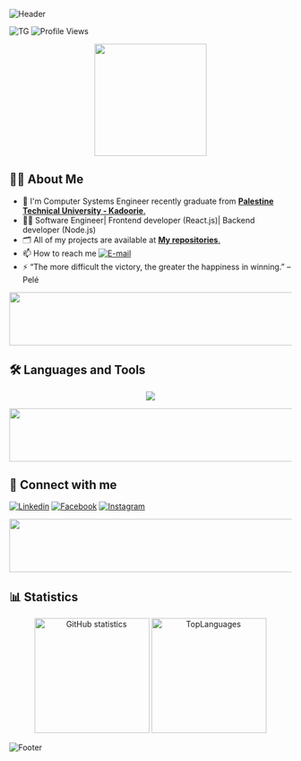 ![Header](https://capsule-render.vercel.app/api?type=waving&color=gradient&height=222&section=header&text=Hi,%20I'm%20Tasneem%20Ghazal!%20%F0%9F%91%8B&fontSize=50)

![TG](https://img.shields.io/badge/Eng.-Tasneem%20Ghazal-4C0099)
![Profile Views](https://komarev.com/ghpvc/?username=Tasneemghazal&label=Profile%20Views&color=CC0066)

<div align="center">
  <img width="200" src="https://media.giphy.com/media/v1.Y2lkPTc5MGI3NjExOHkxaWJpaGV0ZW5qMnk0aHp6b25sMjJkcjAwdHc1dWIwczVybDhqaiZlcD12MV9pbnRlcm5hbF9naWZfYnlfaWQmY3Q9cw/paTz7UZbPfTZFRYnnB/giphy.gif"/>
</div>

## :woman_technologist: About Me
- 🧠 I'm Computer Systems Engineer recently graduate from [**Palestine Technical University - Kadoorie**.](https://ptuk.edu.ps/)
- 👩‍💻 Software Engineer| Frontend developer (React.js)| Backend developer (Node.js) 
- 🗂️ All of my projects are available at [**My repositories**.](https://github.com/Tasneemghazal?tab=repositories)
- 📫 How to reach me <a href="mailto:tasneemgazal5@gmail.com"><img alt="E-mail" src="https://img.shields.io/badge/Email-white?logo=gmail&logoColor=red"></a>
- ⚡ “The more difficult the victory, the greater the happiness in winning.” – Pelé

<img src="https://github.com/Govindv7555/Govindv7555/blob/main/49e76e0596857673c5c80c85b84394c1.gif" width="1100px" height="95px">

## :hammer_and_wrench: Languages and Tools

<p align="center">
  <a href="https://skillicons.dev">
    <img src="https://skillicons.dev/icons?i=r,cpp,java,python,javascript,jquery,php,html,css,tailwindcss,bootstrap,react,nodejs,mysql,mongodb,postman,git,vscode,atom&perline=8" />
  </a>
</p>


<img src="https://github.com/Govindv7555/Govindv7555/blob/main/49e76e0596857673c5c80c85b84394c1.gif" width="1100px" height="95px">

## 🔗 Connect with me
[![Linkedin](https://img.shields.io/badge/linkedin-0A66C2?style=for-the-badge&logo=linkedin&logoColor=white)](https://www.linkedin.com/in/tasneem-ghazal)
[![Facebook](https://img.shields.io/badge/facebook-1877F2?style=for-the-badge&logo=facebook&logoColor=white)](https://www.facebook.com/tasnim.ghazal)
[![Instagram](https://img.shields.io/badge/instagram-1877F2?style=for-the-badge&logo=instagram&logoColor=white)](https://www.instagram.com/tasneemgazal5/)

<img src="https://github.com/Govindv7555/Govindv7555/blob/main/49e76e0596857673c5c80c85b84394c1.gif" width="1100px" height="95px">

## 📊 Statistics
<div align="center">
  <img height="205px" src="https://github-readme-stats.vercel.app/api?username=Tasneemghazal&theme=dracula&hide_border=true" alt="GitHub statistics" />
  <img height="205px" src="https://github-readme-stats.vercel.app/api/top-langs/?username=Tasneemghazal&theme=dracula&custom_title=Top%20%Languages&hide_border=true" alt="TopLanguages" />
</div>

![Footer](https://capsule-render.vercel.app/api?type=waving&color=gradient&height=111&section=footer)
